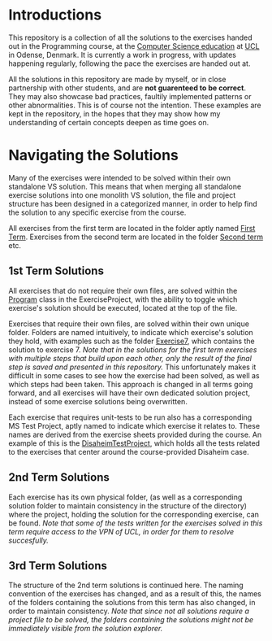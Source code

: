 # Introductions
This repository is a collection of all the solutions to the exercises handed out in the Programming course, at the [Computer Science education](https://www.ucl.dk/uddannelser/datamatiker) at [UCL](https://www.ucl.dk/) in Odense, Denmark. It is currently a work in progress, with updates happening regularly, following the pace the exercises are handed out at. 

All the solutions in this repository are made by myself, or in close partnership with other students, and are **not guarenteed to be correct**. They may also showcase bad practices, faultily implemented patterns or other abnormalities. This is of course not the intention. These examples are kept in the repository, in the hopes that they may show how my understanding of certain concepts deepen as time goes on.

# Navigating the Solutions
Many of the exercises were intended to be solved within their own standalone VS solution. This means that when merging all standalone exercise solutions into one monolith VS solution, the file and project structure has been designed in a categorized manner, in order to help find the solution to any specific exercise from the course.

All exercises from the first term are located in the folder aptly named [First Term](FirstTerm). Exercises from the second term are located in the folder [Second term](SecondTerm) etc.

## 1st Term Solutions
All exercises that do not require their own files, are solved within the [Program](FirstTerm/ExerciseProject/Program.cs) class in the ExerciseProject, with the ability to toggle which exercise's solution should be executed, located at the top of the file.

Exercises that require their own files, are solved within their own unique folder. Folders are named intuitively, to indicate which exercise's solution they hold, with examples such as the folder [Exercise7](FirstTerm/ExerciseProject/Exercise7), which contains the solution to exercise 7. *Note that in the solutions for the first term exercises with multiple steps that build upon each other, only the result of the final step is saved and presented in this repository.* This unfortunately makes it difficult in some cases to see how the exercise had been solved, as well as which steps had been taken. This approach is changed in all terms going forward, and all exercises will have their own dedicated solution project, instead of some exercise solutions being overwritten.

Each exercise that requires unit-tests to be run also has a corresponding MS Test Project, aptly named to indicate which exercise it relates to. These names are derived from the exercise sheets provided during the course. An example of this is the [DisaheimTestProject](FirstTerm/TestProjects/DisaheimTestProject), which holds all the tests related to the exercises that center around the course-provided Disaheim case.

## 2nd Term Solutions
Each exercise has its own physical folder, (as well as a corresponding solution folder to maintain consistency in the structure of the directory) where the project, holding the solution for the corresponding exercise, can be found. *Note that some of the tests written for the exercises solved in this term require access to the VPN of UCL, in order for them to resolve succesfully.*

## 3rd Term Solutions
The structure of the 2nd term solutions is continued here. The naming convention of the exercises has changed, and as a result of this, the names of the folders containing the solutions from this term has also changed, in order to maintain consistency. *Note that since not all solutions require a project file to be solved, the folders containing the solutions might not be immediately visible from the solution explorer.*